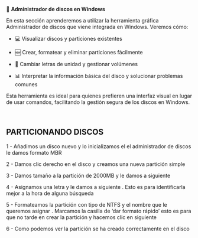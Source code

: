 📁 **Administrador de discos en Windows**

En esta sección aprenderemos a utilizar la herramienta gráfica Administrador de discos que viene integrada en Windows. Veremos cómo:

  - 💻 Visualizar discos y particiones existentes

  - 🆕 Crear, formatear y eliminar particiones fácilmente

  - 🔄 Cambiar letras de unidad y gestionar volúmenes

  - 📊 Interpretar la información básica del disco y solucionar problemas comunes

Esta herramienta es ideal para quienes prefieren una interfaz visual en lugar de usar comandos, facilitando la gestión segura de los discos en Windows.

<br>

##
## PARTICIONANDO DISCOS


1 - Añadimos un disco nuevo y lo inicializamos el el administrador de discos le damos formato MBR


2 - Damos clic derecho en el disco y creamos una nueva partición simple 


3 - Damos tamaño a la partición de 2000MB y le damos a siguiente  

4 - Asignamos una letra y le damos a siguiente . Esto es para identificarla mejor a la hora de alguna búsqueda 


5 - Formateamos la partición con tipo de NTFS y el nombre que le queremos asignar . Marcamos la casilla de ‘dar formato rápido’ esto es para que no tarde en crear la partición y hacemos clic en siguiente 

6 - Como podemos ver la partición se ha creado correctamente en el disco 
